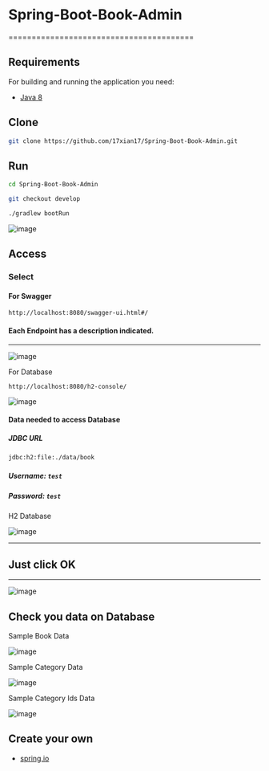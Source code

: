 # Spring-Boot-Book-Admin

========================================

## Requirements

For building and running the application you need:

- [Java 8](https://www.java.com/en/download/)


Clone
--------

```sh
git clone https://github.com/17xian17/Spring-Boot-Book-Admin.git
```

Run
--------

```sh
cd Spring-Boot-Book-Admin
```

```sh
git checkout develop
```

```sh
./gradlew bootRun
```

![image](https://user-images.githubusercontent.com/44150408/126256875-a1bd9b22-0ca8-447d-84d3-a32379b10583.png)


Access
--------

### Select
#### For Swagger

```
http://localhost:8080/swagger-ui.html#/
```

#### Each Endpoint has a description indicated.
--------

![image](https://user-images.githubusercontent.com/44150408/126255637-b9456794-097a-42ea-b963-2e6c3b72b96a.png)

For Database

```
http://localhost:8080/h2-console/
```

![image](https://user-images.githubusercontent.com/44150408/126255508-4f279769-e9a9-4c0c-9dcf-d1a0c9642fac.png)

#### Data needed to access Database
##### JDBC URL
```sh
jdbc:h2:file:./data/book
```
##### Username: `test`
##### Password: `test`

H2 Database

![image](https://user-images.githubusercontent.com/44150408/126255818-f23f849c-97c3-4ddb-a52d-d5801353ab3d.png)

--------
## Just click OK
--------

![image](https://user-images.githubusercontent.com/44150408/126255891-0c71958b-fb10-4142-97f8-dd5d1e4580b2.png)


Check you data on Database
--------
Sample Book Data

![image](https://user-images.githubusercontent.com/44150408/126256416-237db534-4757-454f-a46b-f1bd05c3d6e8.png)

Sample Category Data

![image](https://user-images.githubusercontent.com/44150408/126256762-ed5f2460-b602-419c-b9ad-c15ce3d949e5.png)

Sample Category Ids Data

![image](https://user-images.githubusercontent.com/44150408/126257050-92cfb894-a547-4605-9bb0-6e7322f25d9c.png)



Create your own
--------

- [spring.io](https://start.spring.io)
